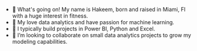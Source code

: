 - 👋 What's going on! My name is Hakeem, born and raised in Miami, Fl with a huge interest in fitness.
- 👀 My love data analytics and have passion for machine learning.
- 🌱 I typically build projects in Power BI, Python and Excel.
- 💞️ I’m looking to collaborate on small data analytics projects to grow my modeling capabilities.

<!---
ConatusForever/ConatusForever is a ✨ special ✨ repository because its `README.md` (this file) appears on your GitHub profile.
You can click the Preview link to take a look at your changes.
--->
